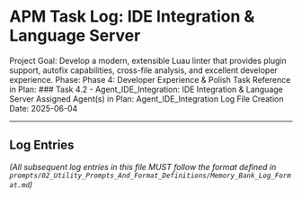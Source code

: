 # APM Task Log: IDE Integration & Language Server

Project Goal: Develop a modern, extensible Luau linter that provides plugin support, autofix capabilities, cross-file analysis, and excellent developer experience.
Phase: Phase 4: Developer Experience & Polish
Task Reference in Plan: ### Task 4.2 - Agent_IDE_Integration: IDE Integration & Language Server
Assigned Agent(s) in Plan: Agent_IDE_Integration
Log File Creation Date: 2025-06-04

---

## Log Entries

*(All subsequent log entries in this file MUST follow the format defined in `prompts/02_Utility_Prompts_And_Format_Definitions/Memory_Bank_Log_Format.md`)*
